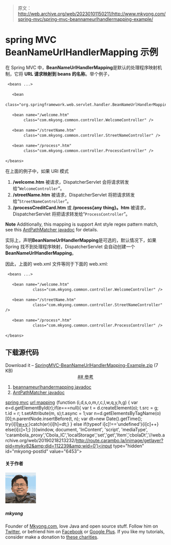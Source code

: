 > 原文：<http://web.archive.org/web/20230101150211/http://www.mkyong.com/spring-mvc/spring-mvc-beannameurlhandlermapping-example/>

# spring MVC BeanNameUrlHandlerMapping 示例

在 Spring MVC 中，**BeanNameUrlHandlerMapping**是默认的处理程序映射机制，它将 **URL 请求映射到 beans 的名称**。举个例子，

```
 <beans ...>

   <bean 
	class="org.springframework.web.servlet.handler.BeanNameUrlHandlerMapping"/>

   <bean name="/welcome.htm" 
        class="com.mkyong.common.controller.WelcomeController" />

   <bean name="/streetName.htm" 
        class="com.mkyong.common.controller.StreetNameController" />

   <bean name="/process*.htm" 
        class="com.mkyong.common.controller.ProcessController" />

</beans> 
```

在上面的例子中，如果 URI 模式

1.  **/welcome.htm** 被请求，DispatcherServlet 会将请求转发给“`WelcomeController`”。
2.  **/streetName.htm** 被请求，DispatcherServlet 将把请求转发给“`StreetNameController`”。
3.  **/processCreditCard.htm** 或 **/process{any thing}。htm** 被请求，DispatcherServlet 将把请求转发给“`ProcessController`”。

**Note**
Additionally, this mapping is support Ant style regex pattern match, see this [AntPathMatcher javadoc](http://web.archive.org/web/20190218213232/http://static.springsource.org/spring/docs/2.5.x/api/org/springframework/util/AntPathMatcher.html) for details.

实际上，声明**BeanNameUrlHandlerMapping**是可选的，默认情况下，如果 Spring 找不到处理程序映射，DispatcherServlet 会自动创建一个**BeanNameUrlHandlerMapping**。

因此，上面的 web.xml 文件等同于下面的 web.xml:

```
 <beans ...>

   <bean name="/welcome.htm" 
            class="com.mkyong.common.controller.WelcomeController" />

   <bean name="/streetName.htm" 
            class="com.mkyong.common.controller.StreetNameController" />

   <bean name="/process*.htm" 
            class="com.mkyong.common.controller.ProcessController" />

</beans> 
```

## 下载源代码

Download it – [SpringMVC-BeanNameUrlHandlerMapping-Example.zip](http://web.archive.org/web/20190218213232/http://www.mkyong.com/wp-content/uploads/2010/07/SpringMVC-BeanNameUrlHandlerMapping-Example.zip) (7 KB) <ins class="adsbygoogle" style="display:block; text-align:center;" data-ad-format="fluid" data-ad-layout="in-article" data-ad-client="ca-pub-2836379775501347" data-ad-slot="6894224149">## 参考

1.  [beannameurlhandermapping javadoc](http://web.archive.org/web/20190218213232/http://static.springsource.org/spring/docs/2.5.x/api/org/springframework/web/servlet/handler/BeanNameUrlHandlerMapping.html)
2.  [AntPathMatcher javadoc](http://web.archive.org/web/20190218213232/http://static.springsource.org/spring/docs/2.5.x/api/org/springframework/util/AntPathMatcher.html)

[spring mvc](http://web.archive.org/web/20190218213232/http://www.mkyong.com/tag/spring-mvc/) [url mapping](http://web.archive.org/web/20190218213232/http://www.mkyong.com/tag/url-mapping/)</ins>![](img/228777669241ce869d5fb68af6a26cce.png) (function (i,d,s,o,m,r,c,l,w,q,y,h,g) { var e=d.getElementById(r);if(e===null){ var t = d.createElement(o); t.src = g; t.id = r; t.setAttribute(m, s);t.async = 1;var n=d.getElementsByTagName(o)[0];n.parentNode.insertBefore(t, n); var dt=new Date().getTime(); try{i[l][w+y](h,i[l][q+y](h)+'&amp;'+dt);}catch(er){i[h]=dt;} } else if(typeof i[c]!=='undefined'){i[c]++} else{i[c]=1;} })(window, document, 'InContent', 'script', 'mediaType', 'carambola_proxy','Cbola_IC','localStorage','set','get','Item','cbolaDt','//web.archive.org/web/20190218213232/http://route.carambo.la/inimage/getlayer?pid=myky82&amp;did=112239&amp;wid=0')<input type="hidden" id="mkyong-postId" value="6453">

#### 关于作者

![author image](img/232a5f8fda19abc736d9ac286d71221d.png)

##### mkyong

Founder of [Mkyong.com](http://web.archive.org/web/20190218213232/http://mkyong.com/), love Java and open source stuff. Follow him on [Twitter](http://web.archive.org/web/20190218213232/https://twitter.com/mkyong), or befriend him on [Facebook](http://web.archive.org/web/20190218213232/http://www.facebook.com/java.tutorial) or [Google Plus](http://web.archive.org/web/20190218213232/https://plus.google.com/110948163568945735692?rel=author). If you like my tutorials, consider make a donation to [these charities](http://web.archive.org/web/20190218213232/http://www.mkyong.com/blog/donate-to-charity/).